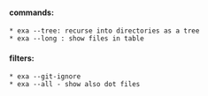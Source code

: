 #### commands:
    * exa --tree: recurse into directories as a tree
    * exa --long : show files in table

#### filters:
    * exa --git-ignore
    * exa --all - show also dot files
